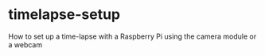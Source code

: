 timelapse-setup
===============

How to set up a time-lapse with a Raspberry Pi using the camera module or a webcam
